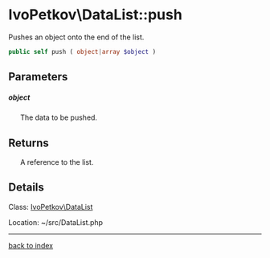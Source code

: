 # IvoPetkov\DataList::push

Pushes an object onto the end of the list.

```php
public self push ( object|array $object )
```

## Parameters

##### object

&nbsp;&nbsp;&nbsp;&nbsp;&nbsp;&nbsp;The data to be pushed.

## Returns

&nbsp;&nbsp;&nbsp;&nbsp;&nbsp;&nbsp;A reference to the list.

## Details

Class: [IvoPetkov\DataList](ivopetkov.datalist.class.md)

Location: ~/src/DataList.php

---

[back to index](index.md)


